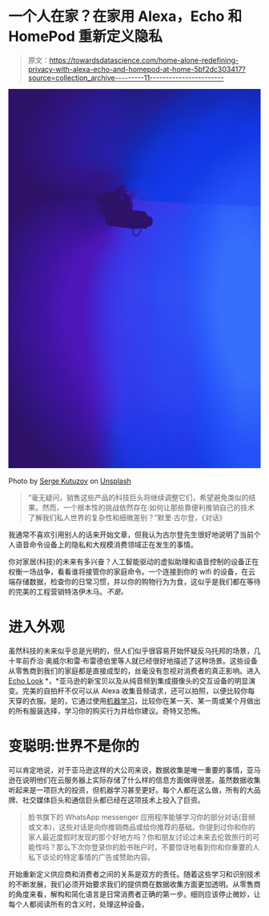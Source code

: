 # 一个人在家？在家用 Alexa，Echo 和 HomePod 重新定义隐私

> 原文：<https://towardsdatascience.com/home-alone-redefining-privacy-with-alexa-echo-and-homepod-at-home-5bf2dc303417?source=collection_archive---------11----------------------->

![](img/50994a80d3808e3fb40d227d5803065b.png)

Photo by [Serge Kutuzov](https://unsplash.com/photos/DQg4C8ntvto?utm_source=unsplash&utm_medium=referral&utm_content=creditCopyText) on [Unsplash](https://unsplash.com/?utm_source=unsplash&utm_medium=referral&utm_content=creditCopyText)

> “毫无疑问，销售这些产品的科技巨头将继续调整它们，希望避免类似的结果。然而，一个根本性的挑战依然存在:如何让那些靠便利推销自己的技术了解我们私人世界的复杂性和细微差别？”默里·古尔登，《对话》

我通常不喜欢引用别人的话来开始文章，但我认为古尔登先生很好地说明了当前个人语音命令设备上的隐私和大规模消费领域正在发生的事情。

你对家居(科技)的未来有多兴奋？人工智能驱动的虚拟助理和语音控制的设备正在权衡一场战争，看看谁将接管你的家庭命令。一个连接到你的 wifi 的设备，在云端存储数据，检查你的日常习惯，并以你的购物行为为食，这似乎是我们都在等待的完美的工程营销特洛伊木马。*不是。*

# 进入外观

虽然科技的未来似乎总是光明的，但人们似乎很容易开始怀疑反乌托邦的场景，几十年前乔治·奥威尔和雷·布雷德伯里等人就已经很好地描述了这种场景。这些设备从零售商到我们的家庭都是直接成型的，丝毫没有忽视对消费者的真正影响。进入[Echo Look](https://techcrunch.com/2017/04/26/amazons-new-echo-look-has-a-built-in-camera-for-style-selfies/) *，*亚马逊的新宝贝以及从纯音频到集成摄像头的交互设备的明显演变。完美的自拍杆不仅可以从 Alexa 收集音频请求，还可以拍照，以便比较你每天穿的衣服。是的，它通过使用[机器学习](https://www.forbes.com/sites/bernardmarr/2017/05/04/what-is-machine-learning-a-complete-beginners-guide-in-2017/)，比较你在某一天、某一周或某个月做出的所有服装选择，学习你的购买行为并给你建议。奇特又恐怖。

# 变聪明:世界不是你的

可以肯定地说，对于亚马逊这样的大公司来说，数据收集是唯一重要的事情，亚马逊在说明他们在云服务器上实际存储了什么样的信息方面做得很差。虽然数据收集听起来是一项巨大的投资，但机器学习甚至更好。每个人都在这么做，所有的大品牌、社交媒体巨头和通信巨头都已经在这项技术上投入了巨资。

> 脸书旗下的 WhatsApp messenger 应用程序能够学习你的部分对话(音频或文本)，这些对话是向你推销商品或给你推荐的基础。你提到过你和你的家人最近度假时发现的那个好地方吗？你和朋友讨论过未来去伦敦旅行的可能性吗？那么下次你登录你的脸书账户时，不要惊讶地看到你和你重要的人私下谈论的特定事情的广告或赞助内容。

开始重新定义供应商和消费者之间的关系是双方的责任。随着这些学习和识别技术的不断发展，我们必须开始要求我们的提供商在数据收集方面更加透明。从零售商的角度来看，解构和简化语言是日常消费者正确的第一步。细则应该停止微妙，让每个人都阅读所有的含义时，处理这种设备。